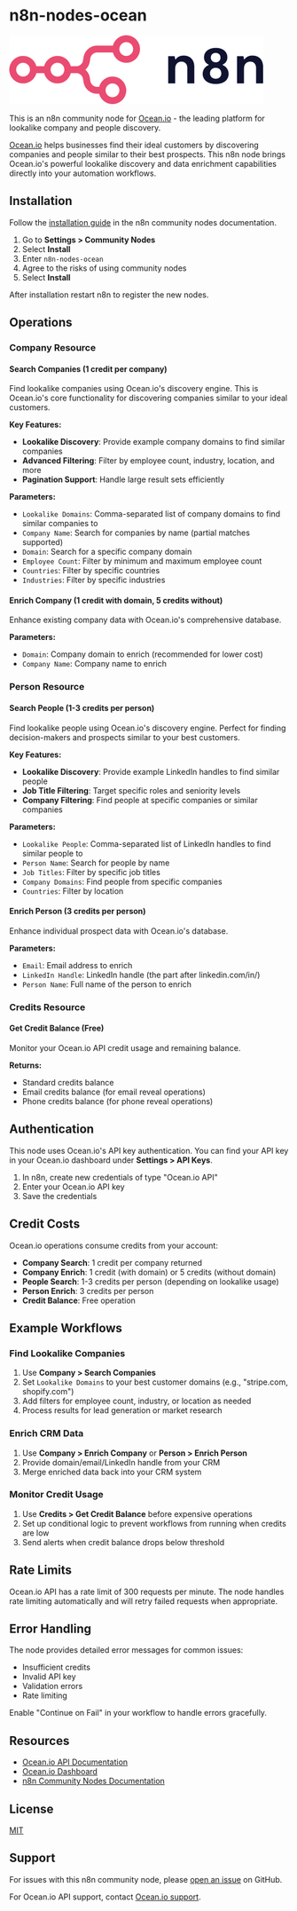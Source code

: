 # n8n-nodes-ocean

![n8n.io - Workflow Automation](https://raw.githubusercontent.com/n8n-io/n8n/master/assets/n8n-logo.png)

This is an n8n community node for [Ocean.io](https://ocean.io) - the leading platform for lookalike company and people discovery.

[Ocean.io](https://ocean.io) helps businesses find their ideal customers by discovering companies and people similar to their best prospects. This n8n node brings Ocean.io's powerful lookalike discovery and data enrichment capabilities directly into your automation workflows.

## Installation

Follow the [installation guide](https://docs.n8n.io/integrations/community-nodes/installation/) in the n8n community nodes documentation.

1. Go to **Settings > Community Nodes**
2. Select **Install**
3. Enter `n8n-nodes-ocean`
4. Agree to the risks of using community nodes
5. Select **Install**

After installation restart n8n to register the new nodes.

## Operations

### Company Resource

#### Search Companies (1 credit per company)
Find lookalike companies using Ocean.io's discovery engine. This is Ocean.io's core functionality for discovering companies similar to your ideal customers.

**Key Features:**
- **Lookalike Discovery**: Provide example company domains to find similar companies
- **Advanced Filtering**: Filter by employee count, industry, location, and more
- **Pagination Support**: Handle large result sets efficiently

**Parameters:**
- `Lookalike Domains`: Comma-separated list of company domains to find similar companies to
- `Company Name`: Search for companies by name (partial matches supported)
- `Domain`: Search for a specific company domain
- `Employee Count`: Filter by minimum and maximum employee count
- `Countries`: Filter by specific countries
- `Industries`: Filter by specific industries

#### Enrich Company (1 credit with domain, 5 credits without)
Enhance existing company data with Ocean.io's comprehensive database.

**Parameters:**
- `Domain`: Company domain to enrich (recommended for lower cost)
- `Company Name`: Company name to enrich

### Person Resource

#### Search People (1-3 credits per person)
Find lookalike people using Ocean.io's discovery engine. Perfect for finding decision-makers and prospects similar to your best customers.

**Key Features:**
- **Lookalike Discovery**: Provide example LinkedIn handles to find similar people
- **Job Title Filtering**: Target specific roles and seniority levels
- **Company Filtering**: Find people at specific companies or similar companies

**Parameters:**
- `Lookalike People`: Comma-separated list of LinkedIn handles to find similar people to
- `Person Name`: Search for people by name
- `Job Titles`: Filter by specific job titles
- `Company Domains`: Find people from specific companies
- `Countries`: Filter by location

#### Enrich Person (3 credits per person)
Enhance individual prospect data with Ocean.io's database.

**Parameters:**
- `Email`: Email address to enrich
- `LinkedIn Handle`: LinkedIn handle (the part after linkedin.com/in/)
- `Person Name`: Full name of the person to enrich

### Credits Resource

#### Get Credit Balance (Free)
Monitor your Ocean.io API credit usage and remaining balance.

**Returns:**
- Standard credits balance
- Email credits balance (for email reveal operations)
- Phone credits balance (for phone reveal operations)

## Authentication

This node uses Ocean.io's API key authentication. You can find your API key in your Ocean.io dashboard under **Settings > API Keys**.

1. In n8n, create new credentials of type "Ocean.io API"
2. Enter your Ocean.io API key
3. Save the credentials

## Credit Costs

Ocean.io operations consume credits from your account:

- **Company Search**: 1 credit per company returned
- **Company Enrich**: 1 credit (with domain) or 5 credits (without domain)
- **People Search**: 1-3 credits per person (depending on lookalike usage)
- **Person Enrich**: 3 credits per person
- **Credit Balance**: Free operation

## Example Workflows

### Find Lookalike Companies
1. Use **Company > Search Companies**
2. Set `Lookalike Domains` to your best customer domains (e.g., "stripe.com, shopify.com")
3. Add filters for employee count, industry, or location as needed
4. Process results for lead generation or market research

### Enrich CRM Data
1. Use **Company > Enrich Company** or **Person > Enrich Person**
2. Provide domain/email/LinkedIn handle from your CRM
3. Merge enriched data back into your CRM system

### Monitor Credit Usage
1. Use **Credits > Get Credit Balance** before expensive operations
2. Set up conditional logic to prevent workflows from running when credits are low
3. Send alerts when credit balance drops below threshold

## Rate Limits

Ocean.io API has a rate limit of 300 requests per minute. The node handles rate limiting automatically and will retry failed requests when appropriate.

## Error Handling

The node provides detailed error messages for common issues:
- Insufficient credits
- Invalid API key
- Validation errors
- Rate limiting

Enable "Continue on Fail" in your workflow to handle errors gracefully.

## Resources

- [Ocean.io API Documentation](https://docs.ocean.io/)
- [Ocean.io Dashboard](https://app.ocean.io/)
- [n8n Community Nodes Documentation](https://docs.n8n.io/integrations/community-nodes/)

## License

[MIT](https://github.com/bcharleson/n8n-nodes-ocean/blob/master/LICENSE.md)

## Support

For issues with this n8n community node, please [open an issue](https://github.com/bcharleson/n8n-nodes-ocean/issues) on GitHub.

For Ocean.io API support, contact [Ocean.io support](https://ocean.io/support).
